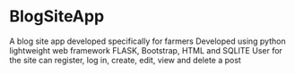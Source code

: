 # BlogSiteApp
A blog site app developed specifically for farmers 
Developed using python lightweight web framework FLASK, Bootstrap, HTML and SQLITE
User for the site can register, log in, create, edit, view and delete a post
